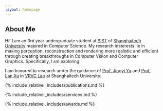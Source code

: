 ```yaml
---
layout: homepage
---
```


## About Me

Hi! I am an 3rd year undergraduate student at [SIST](https://sist.shanghaitech.edu.cn/sist_en/) of 
[Shanghaitech University](https://www.shanghaitech.edu.cn/eng/) majored in Computer Science. 
My research insterests lie in making perception, reconstruction and rendering more realistic and 
efficient through creating breakthroughs in Computer Vision and Computer Graphics. Specifically, 
I am exploring 

I am honored to research under the guidance of [Prof. Jingyi Yu](http://www.yu-jingyi.com/cv/) and 
[Prof. Lan Xu](http://xu-lan.com/) in [VRVC Lab](https://vic.shanghaitech.edu.cn/vrvc/en/)
at Shanghaitech University.


<!-- ## News

- **[Feb. 2020]** Our paper about incremental learning is accepted to CVPR 2020.
- **[Feb. 2020]** We will host the ACM Multimedia Asia 2020 conference in Singapore!
- **[Sept. 2019]** Our paper about few-shot learning is accepted to NeurIPS 2019.
- **[Mar. 2019]** Our paper about few-shot learning is accepted to CVPR 2019. -->

{% include_relative _includes/publications.md %}

{% include_relative _includes/services.md %}

{% include_relative _includes/awards.md %}
